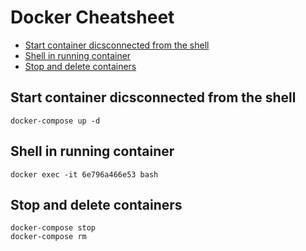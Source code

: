 # Docker Cheatsheet
<!-- TOC depthFrom:2 depthTo:6 withLinks:1 updateOnSave:1 orderedList:0 -->

- [Start container dicsconnected from the shell](#start-container-dicsconnected-from-the-shell)
- [Shell in running container](#shell-in-running-container)
- [Stop and delete containers](#stop-and-delete-containers)

<!-- /TOC -->
## Start container dicsconnected from the shell

    docker-compose up -d

## Shell in running container

    docker exec -it 6e796a466e53 bash

## Stop and delete containers

    docker-compose stop
    docker-compose rm

